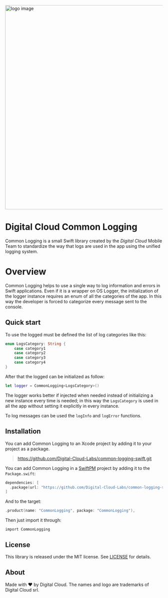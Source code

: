 <img alt="logo image" src="https://s3.eu-west-1.amazonaws.com/it.zero12.common-libraries/digitalcloud-common-logging.jpeg" width="653"/>

# Digital Cloud Common Logging

Common Logging is a small Swift library created by the *Digital Cloud* Mobile Team to
standardize the way that logs are used in the app using the unified logging system.

# Overview

Common Logging helps to use a single way to log information and errors in Swift applications. Even if
it is a wrapper on OS Logger, the initialization of the logger instance requires an enum of all the
 categories of the app. In this way the developer is forced to categorize every message sent to the console.

## Quick start

To use the logged must be defined the list of log categories like this:
``` swift
enum LogsCategory: String {
    case category1
    case category2
    case category3
    case category4
}
```

After that the logged can be initialized as follow:
``` swift
let logger = CommonLogging<LogsCategory>()
```

The logger works better if injected when needed instead of initializing a new instance every
time is needed; in this way the `LogsCategory` is used in all the app without setting it
explicitly in every instance.

To log messages can be used the `logInfo` and `logError` functions.

## Installation

You can add Common Logging to an Xcode project by adding it to your project as a package.

> https://github.com/Digital-Cloud-Labs/common-logging-swift.git

You can add Common Logging in a [SwiftPM](https://swift.org/package-manager/) project by adding
it to the `Package.swift`:

``` swift
dependencies: [
  .package(url: "https://github.com/Digital-Cloud-Labs/common-logging-swift.git", .upToNextMajor(from: "1.0.0"))
]
```

And to the target:
``` swift
.product(name: "CommonLogging", package: "CommonLogging"),
```

Then just import it through:
```
import CommonLogging
```

## License

This library is released under the MIT license. See [LICENSE](LICENSE.txt) for details.

## About

Made with ❤️ by Digital Cloud. 
The names and logo are trademarks of Digital Cloud srl.
